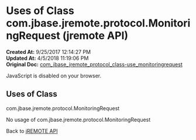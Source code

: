 # Uses of Class com.jbase.jremote.protocol.MonitoringRequest (jremote API)

**Created At:** 9/25/2017 12:14:27 PM  
**Updated At:** 4/5/2018 11:19:06 PM  
**Original Doc:** [com_jbase_jremote_protocol_class-use_monitoringrequest](https://docs.jbase.com/39271-class-use/com_jbase_jremote_protocol_class-use_monitoringrequest)  

<!--<br>    try {<br>        if (location.href.indexOf('is-external=true') == -1) {<br>            parent.document.title="Uses of Class com.jbase.jremote.protocol.MonitoringRequest (jremote   API)";<br>        }<br>    }<br>    catch(err) {<br>    }<br>//-->
JavaScript is disabled on your browser.



<!--<br>  allClassesLink = document.getElementById("allclasses\_navbar\_top");<br>  if(window==top) {<br>    allClassesLink.style.display = "block";<br>  }<br>  else {<br>    allClassesLink.style.display = "none";<br>  }<br>  //-->

## Uses of Class
com.jbase.jremote.protocol.MonitoringRequest

No usage of com.jbase.jremote.protocol.MonitoringRequest

Back to [jREMOTE API](com_jbase_jremote_package-summary)
